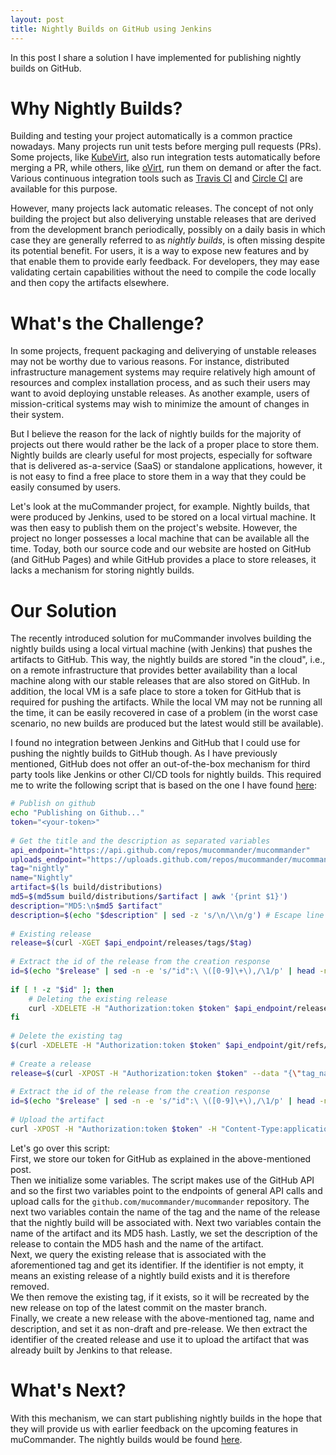 ```yaml
---
layout: post
title: Nightly Builds on GitHub using Jenkins
---
```


In this post I share a solution I have implemented for publishing nightly builds on GitHub.


# Why Nightly Builds?

Building and testing your project automatically is a common practice nowadays. Many projects run unit tests before merging pull requests (PRs). Some projects, like [KubeVirt](https://github.com/kubevirt), also run integration tests automatically before merging a PR, while others, like [oVirt](https://github.com/oVirt), run them on demand or after the fact. Various continuous integration tools such as [Travis CI](https://travis-ci.com) and [Circle CI](https://circleci.com) are available for this purpose.  

However, many projects lack automatic releases. The concept of not only building the project but also deliverying unstable releases that are derived from the development branch periodically, possibly on a daily basis in which case they are generally referred to as *nightly builds*, is often missing despite its potential benefit. For users, it is a way to expose new features and by that enable them to provide early feedback. For developers, they may ease validating certain capabilities without the need to compile the code locally and then copy the artifacts elsewhere.

# What's the Challenge? 

In some projects, frequent packaging and deliverying of unstable releases may not be worthy due to various reasons. For instance, distributed infrastructure management systems may require relatively high amount of resources and complex installation process, and as such their users may want to avoid deploying unstable releases. As another example, users of mission-critical systems may wish to minimize the amount of changes in their system.  

But I believe the reason for the lack of nightly builds for the majority of projects out there would rather be the lack of a proper place to store them. Nightly builds are clearly useful for most projects, especially for software that is delivered as-a-service (SaaS) or standalone applications, however, it is not easy to find a free place to store them in a way that they could be easily consumed by users.  

Let's look at the muCommander project, for example. Nightly builds, that were produced by Jenkins, used to be stored on a local virtual machine. It was then easy to publish them on the project's website. However, the project no longer possesses a local machine that can be available all the time. Today, both our source code and our website are hosted on GitHub (and GitHub Pages) and while GitHub provides a place to store releases, it lacks a mechanism for storing nightly builds.  

# Our Solution

The recently introduced solution for muCommander involves building the nightly builds using a local virtual machine (with Jenkins) that pushes the artifacts to GitHub. This way, the nightly builds are stored  "in the cloud", i.e., on a remote infrastructure that provides better availability than a local machine along with our stable releases that are also stored on GitHub. In addition, the local VM is a safe place to store a token for GitHub that is required for pushing the artifacts. While the local VM may not be running all the time, it can be easily recovered in case of a problem (in the worst case scenario, no new builds are produced but the latest would still be available).  

I found no integration between Jenkins and GitHub that I could use for pushing the nightly builds to GitHub though. As I have previously mentioned, GitHub does not offer an out-of-the-box mechanism for third party tools like Jenkins or other CI/CD tools for nightly builds. This required me to write the following script that is based on the one I have found [here](https://medium.com/@systemglitch/continuous-integration-with-jenkins-and-github-release-814904e20776):

```sh
# Publish on github
echo "Publishing on Github..."
token="<your-token>"
 
# Get the title and the description as separated variables
api_endpoint="https://api.github.com/repos/mucommander/mucommander"
uploads_endpoint="https://uploads.github.com/repos/mucommander/mucommander"
tag="nightly"
name="Nightly"
artifact=$(ls build/distributions)
md5=$(md5sum build/distributions/$artifact | awk '{print $1}')
description="MD5:\n$md5 $artifact"
description=$(echo "$description" | sed -z 's/\n/\\n/g') # Escape line breaks to prevent json parsing problems
 
# Existing release
release=$(curl -XGET $api_endpoint/releases/tags/$tag)
 
# Extract the id of the release from the creation response
id=$(echo "$release" | sed -n -e 's/"id":\ \([0-9]\+\),/\1/p' | head -n 1 | sed 's/[[:blank:]]//g')
 
if [ ! -z "$id" ]; then
    # Deleting the existing release
    curl -XDELETE -H "Authorization:token $token" $api_endpoint/releases/$id
fi
 
# Delete the existing tag
$(curl -XDELETE -H "Authorization:token $token" $api_endpoint/git/refs/tags/$tag) || true
 
# Create a release
release=$(curl -XPOST -H "Authorization:token $token" --data "{\"tag_name\": \"$tag\", \"target_commitish\": \"master\", \"name\": \"$name\", \"body\": \"$description\", \"draft\": false, \"prerelease\": true}" $api_endpoint/releases)
 
# Extract the id of the release from the creation response
id=$(echo "$release" | sed -n -e 's/"id":\ \([0-9]\+\),/\1/p' | head -n 1 | sed 's/[[:blank:]]//g')
 
# Upload the artifact
curl -XPOST -H "Authorization:token $token" -H "Content-Type:application/octet-stream" --data-binary @build/distributions/$artifact $uploads_endpoint/releases/$id/assets?name=$artifact
```

Let's go over this script:  
First, we store our token for GitHub as explained in the above-mentioned post.  
Then we initialize some variables. The script makes use of the GitHub API and so the first two variables point to the endpoints of general API calls and upload calls for the `github.com/mucommander/mucommander` repository. The next two variables contain the name of the tag and the name of the release that the nightly build will be associated with. Next two variables contain the name of the artifact and its MD5 hash. Lastly, we set the description of the release to contain the MD5 hash and the name of the artifact.  
Next, we query the existing release that is associated with the aforementioned tag and get its identifier. If the identifier is not empty, it means an existing release of a nightly build exists and it is therefore removed.  
We then remove the existing tag, if it exists, so it will be recreated by the new release on top of the latest commit on the master branch.  
Finally, we create a new release with the above-mentioned tag, name and description, and set it as non-draft and pre-release. We then extract the identifier of the created release and use it to upload the artifact that was already built by Jenkins to that release.

# What's Next?

With this mechanism, we can start publishing nightly builds in the hope that they will provide us with earlier feedback on the upcoming features in muCommander. The nightly builds would be found [here](https://github.com/mucommander/mucommander/releases/tag/nightly).

